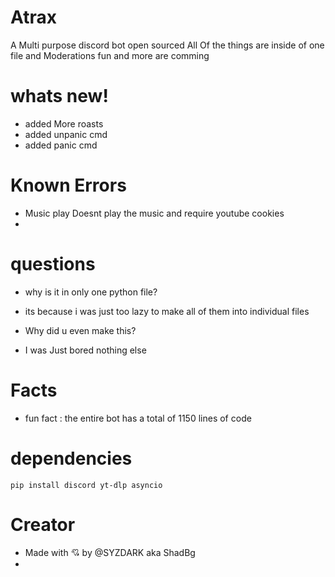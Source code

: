 # Atrax
A Multi purpose discord bot open sourced 
All Of the things are inside of one file and Moderations fun and more are comming

# whats new!
- added More roasts
- added unpanic cmd
- added panic cmd

# Known Errors
- Music play
Doesnt play the music and require youtube cookies
- 

# questions
- why is it in only one python file?
- its because i was just too lazy to make all of them into individual files

- Why did u even make this?
- I was Just bored nothing else

# Facts
- fun fact : the entire bot has a total of 1150 lines of code

# dependencies 
```pip install discord yt-dlp asyncio```

# Creator
- Made with 💘 by @SYZDARK aka ShadBg
- 
